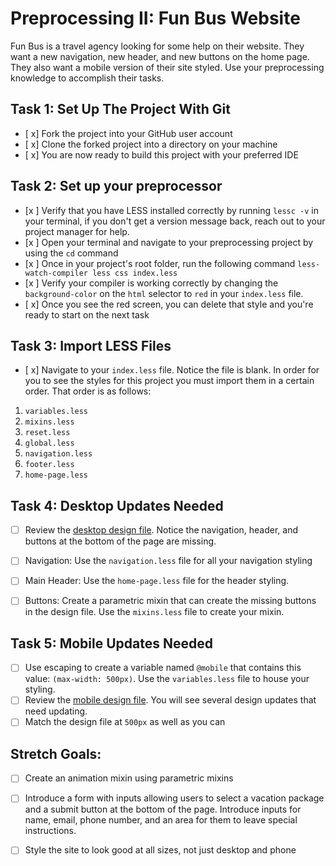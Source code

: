 # Preprocessing II: Fun Bus Website

Fun Bus is a travel agency looking for some help on their website.  They want a new navigation, new header, and new buttons on the home page. They also want a mobile version of their site styled.  Use your preprocessing knowledge to accomplish their tasks.

## Task 1: Set Up The Project With Git

* [ x] Fork the project into your GitHub user account
* [ x] Clone the forked project into a directory on your machine
* [ x] You are now ready to build this project with your preferred IDE

## Task 2: Set up your preprocessor
* [x ] Verify that you have LESS installed correctly by running `lessc -v` in your terminal, if you don't get a version message back, reach out to your project manager for help.
* [x ] Open your terminal and navigate to your preprocessing project by using the `cd` command
* [x ] Once in your project's root folder, run the following command `less-watch-compiler less css index.less`
* [x ] Verify your compiler is working correctly by changing the `background-color` on the `html` selector to `red` in your `index.less` file.
* [ x] Once you see the red screen, you can delete that style and you're ready to start on the next task

## Task 3: Import LESS Files

* [ x] Navigate to your `index.less` file. Notice the file is blank.  In order for you to see the styles for this project you must import them in a certain order.  That order is as follows:

1. `variables.less`
2. `mixins.less`
3. `reset.less`
4. `global.less`
5. `navigation.less`
6. `footer.less`
7. `home-page.less`


## Task 4: Desktop Updates Needed
* [ ] Review the [desktop design file](design-files/fun-bus-desktop.png).  Notice the navigation, header, and buttons at the bottom of the page are missing.
* [ ] Navigation: Use the `navigation.less` file for all your navigation styling
* [ ] Main Header: Use the `home-page.less` file for the header styling.
* [ ] Buttons: Create a parametric mixin that can create the missing buttons in the design file. Use the `mixins.less` file to create your mixin.


## Task 5: Mobile Updates Needed
* [ ] Use escaping to create a variable named `@mobile` that contains this value: `(max-width: 500px)`.  Use the `variables.less` file to house your styling.
* [ ] Review the [mobile design file](design-files/fun-bus-mobile.png). You will see several design updates that need updating. 
* [ ] Match the design file at `500px` as well as you can 

## Stretch Goals: 
* [ ] Create an animation mixin using parametric mixins
* [ ] Introduce a form with inputs allowing users to select a vacation package and a submit button at the bottom of the page. Introduce inputs for name, email, phone number, and an area for them to leave special instructions. 
* [ ] Style the site to look good at all sizes, not just desktop and phone




